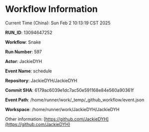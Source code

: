 # Workflow Information

Current Time (China): Sun Feb  2 10:13:19 CST 2025  

**RUN_ID**: 13094647252  

**Workflow**: Snake  

**Run Number**: 597  

**Actor**: JackieDYH  

**Event Name**: schedule  

**Repository**: JackieDYH/JackieDYH  

**Commit SHA**: 6179ac6039e1dc7ac50e591168e84e560a90361f  

**Event Path**: /home/runner/work/_temp/_github_workflow/event.json  

**Workspace**: /home/runner/work/JackieDYH/JackieDYH  

Other information: [https://github.com/JackieDYH](https://github.com/JackieDYH)
